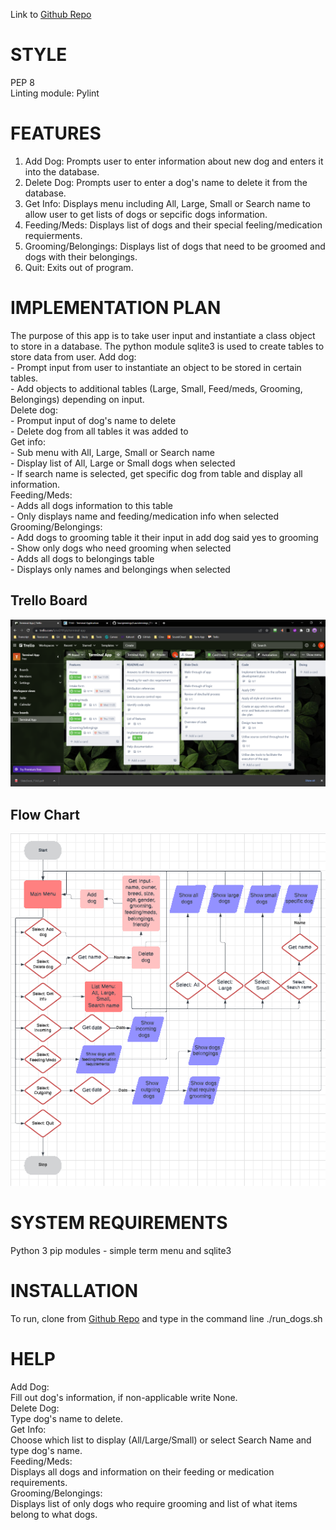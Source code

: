 
Link to [Github Repo](https://github.com/laurajennings/LauraJennings_T1A3)  
# STYLE
PEP 8   
Linting module: Pylint

# FEATURES
1. Add Dog:
Prompts user to enter information about new dog and enters it into the database.
2. Delete Dog:
Prompts user to enter a dog's name to delete it from the database.
3. Get Info:
Displays menu including All, Large, Small or Search name to allow user to get lists of dogs or sepcific dogs information.
4. Feeding/Meds:
Displays list of dogs and their special feeling/medication requierments.
5. Grooming/Belongings:
Displays list of dogs that need to be groomed and dogs with their belongings. 
6. Quit:
Exits out of program.

# IMPLEMENTATION PLAN
The purpose of this app is to take user input and instantiate a class object to store in a database. 
The python module sqlite3 is used to create tables to store data from user.
Add dog:  
    - Prompt input from user to instantiate an object to be stored in certain tables.  
    - Add objects to additional tables (Large, Small, Feed/meds, Grooming, Belongings) depending on input.  
Delete dog:  
    - Promput input of dog's name to delete  
    - Delete dog from all tables it was added to  
Get info:  
    - Sub menu with All, Large, Small or Search name  
    - Display list of All, Large or Small dogs when selected  
    - If search name is selected, get specific dog from table and display all information.  
Feeding/Meds:  
    - Adds all dogs information to this table  
    - Only displays name and feeding/medication info when selected  
Grooming/Belongings:  
    - Add dogs to grooming table it their input in add dog said yes to grooming  
    - Show only dogs who need grooming when selected  
    - Adds all dogs to belongings table  
    - Displays only names and belongings when selected  

## Trello Board
![Trello Board](./Trello.png)
## Flow Chart
![Flow Chart](TermAppFC.png)

# SYSTEM REQUIREMENTS
Python 3
pip modules - simple term menu and sqlite3

# INSTALLATION 
To run, clone from [Github Repo](https://github.com/laurajennings/LauraJennings_T1A3) and type in the command line ./run_dogs.sh

# HELP
Add Dog:  
Fill out dog's information, if non-applicable write None.  
Delete Dog:  
Type dog's name to delete.  
Get Info:  
Choose which list to display (All/Large/Small) or select Search Name and type dog's name.  
Feeding/Meds:  
Displays all dogs and information on their feeding or medication requirements.  
Grooming/Belongings:  
Displays list of only dogs who require grooming and list of what items belong to what dogs.  